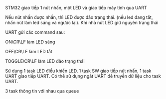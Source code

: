 STM32 giao tiếp 1 nút nhấn, một LED và giao tiếp máy tính qua UART

Nếu nút nhấn được nhấn, thì LED được đảo trạng thái. (nếu led đang tắt, nhấn nút làm led sáng và ngược lại). Khi nhả nút LED giữ nguyên trạng thái

UART gửi các command sau:

ON\CR\LF làm LED sáng

OFF\CR\LF làm LED tắt

TOGGLE\CR\LF làm LED đảo trạng thái

Sử dụng 1 task LED điều khiển LED, 1 task SW giao tiếp nút nhấn, 1 task UART giao tiếp UART. Có thể sử dụng ngắt UART để truyền dữ liệu cho task UART.

3 task thông tin với nhau qua queue
